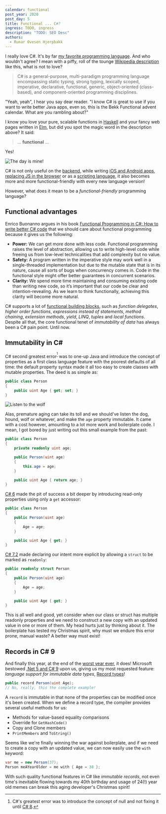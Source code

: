 ```yaml
---
calendar: functional
post_year: 2020
post_day: 5
title: Functional ... C#?
ingress: TODO, ingress
description: "TODO: SEO Desc"
authors:
  - Runar Ovesen Hjerpbakk
---
```

I really love C#. It's by far [my favorite programming language](https://hjerpbakk.com/tag/csharp/). And who wouldn't agree? I mean with a piffy, roll of the tounge [Wikipedia description](https://en.wikipedia.org/wiki/C_Sharp_(programming_language)) like this, what is not to love?

> C# is a general-purpose, multi-paradigm programming language encompassing static typing, strong typing, lexically scoped, imperative, declarative, functional, generic, object-oriented (class-based), and component-oriented programming disciplines.

"Yeah, yeah", I hear you say dear reader. "I know C# is great to use if you want to write better Java apps, even so, this is the Bekk Functional advent calendar. What are you rambling about?"

I know you love your pure, scalable functions in [Haskell](https://wiki.haskell.org/Functional_programming#Purity) and your fancy web pages written in [Elm](https://www.elm.christmas/2020), but did you spot the magic word in the description above? It said:

> ... **functional** ...

Yes!

![The day is mine!](https://hjerpbakk.com/img/christmas/the-day-is-mine.jpeg)

C# is not only useful on the [backend](https://docs.microsoft.com/en-us/aspnet/core/introduction-to-aspnet-core?view=aspnetcore-5.0), while writing [iOS and Android apps](https://docs.microsoft.com/en-us/aspnet/core/blazor/?view=aspnetcore-5.0), [replacing JS in the browser](https://docs.microsoft.com/en-us/aspnet/core/blazor/?view=aspnetcore-5.0) or as a [scripting language](https://github.com/filipw/dotnet-script), it also becomes more and more functional-friendly with every new language version!

However, what does it mean to be a *functional-friendly* programming language?

## Functional advantages

Enrico Buonanno argues in his book [Functional Programming in C#: How to write better C# code](https://www.amazon.com/Functional-Programming-write-better-code/dp/1617293954/) that we should care about functional programming because it gives us the following:

- **Power:** We can get more done with less code. Functional programming raises the level of abstraction, allowing us to write high-level code while freeing us from low-level technicalities that add complexity but no value.
- **Safety:** A program written in the imperative style may work well in a single-threaded implementation but due to the mutable state that is in its nature, cause all sorts of bugs when concurrency comes in. Code in the functional style might offer better guarantees in concurrent scenarios.
- **Clarity:** We spend more time maintaining and consuming existing code than writing new code, so it’s important that our code be clear and intention-revealing. As we learn to think functionally, achieving this clarity will become more natural.

C# supports a lot of [functional building blocks](https://functionalprogrammingcsharp.com/functional-features-of-c-sharp), such as *function delegates*, *higher order functions*, *expressions instead of statements*, *method chaining*, *extension methods*, *yield*, *LINQ*, *tuples* and *local functions*. Despite all that, the core functional tenet of *immutability of data* has always been a C# pain point. Until now.

## Immutability in C#

C# second greatest error<sup>[^error]</sup> was to one-up Java and introduce the concept of properties as a first class language feature with the poorest defaults of all time: the default property syntax made it all too easy to create classes with mutable properties. The deed is as simple as:

```csharp
public class Person
{
    public uint Age { get; set; }
}
```

![Listen to the wolf](https://hjerpbakk.com/img/christmas/the-wolf.png)

Alas, premature aging can take its toll and we should've listen the dog, hound, wolf or whatever, and make the `age` property immutable. It came with a cost however, amounting to a lot more work and boilerplate code. I mean, I got bored by just writing out this small example from the past:

```csharp
public class Person
{
    private readonly uint age;

    public Person(uint age)
    {
        this.age = age;
    }

    public uint Age { return age; }
}
```

[C# 6](https://docs.microsoft.com/en-us/dotnet/csharp/programming-guide/classes-and-structs/properties#expression-body-definitions) made the pit of success a bit deeper by introducing read-only properties using only a `get` accessor:

```csharp
public class Person
{
    public Person(uint age)
    {
        Age = age;
    }

    public uint Age { get; }
}
```

[C# 7.2](https://docs.microsoft.com/en-us/dotnet/csharp/language-reference/builtin-types/struct#readonly-struct) made declaring our intent more explicit by allowing a `struct` to be marked as `readonly`:

```csharp
public readonly struct Person
{
    public Person(uint age)
    {
        Age = age;
    }

    public uint Age { get; }
}
```

This is all well and good, yet consider when our class or struct has multiple readonly properties and we need to construct a new copy with an updated value in one or more of them. My head hurts just by thinking about it. The boilerplate has tested my Christmas spirit, why must we endure this error prone, manual waste? A better way must exist!

## Records in C# 9

And finally this year, at the end of the [worst year ever](https://www.youtube.com/watch?v=zu3k2PJumfI), it does! Microsoft bestowed [.Net 5 and C# 9](https://docs.microsoft.com/en-us/dotnet/csharp/whats-new/csharp-9) upon us, giving us my most requested feature: *language support for immutable data types*, [Record types](https://docs.microsoft.com/en-us/dotnet/csharp/whats-new/csharp-9#record-types)!

```csharp
public record Person(uint Age);
// No, really, this the complete example!
```

A `record` is immutable in that none of the properties can be modified once it's been created. When we define a record type, the compiler provides several useful methods for us:

- Methods for value-based equality comparisons
- Override for `GetHashCode()`
- Copy and Clone members
- `PrintMembers` and `ToString()`

Seems like we're finally winning the war against boilerplate, and if we need to create a copy with an updated value, we can now easily use the `with` keyword:

```csharp
var me = new Person(37);
Person meAYearOlder = me with { Age = 38 };
```

With such quality functional features in C# like *immutable records*, not even time's inevitable flowing towards my 40th birthday and usage of 24(!) year old memes can break this aging developer's Christmas spirit!


[^error]: C#'s greatest error was to introduce the concept of null and not fixing it until [C# 8](https://docs.microsoft.com/en-us/dotnet/csharp/nullable-references).